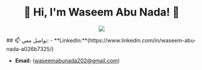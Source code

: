 <h1 align="center">👋 Hi, I'm Waseem Abu Nada! 🚀</h1>

<p align="center">
  <img src="https://readme-typing-svg.herokuapp.com?font=Fira+Code&pause=1000&color=F7C400&center=true&width=435&lines=Software+Engineer+%7C+Developer;Specialized+in+Web+Development+%26+Embedded+Systems;Passionate+about+Innovation+%26+Technology!">
</p>
## 📫 تواصل معي:
- **LinkedIn:**(https://www.linkedin.com/in/waseem-abu-nada-a026b7325/)

- **Email:** (waseemabunada202@gmail.com)
